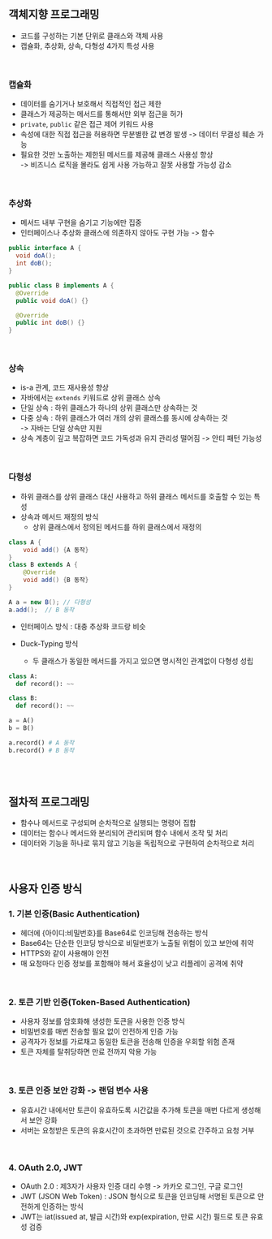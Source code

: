 ## 객체지향 프로그래밍
- 코드를 구성하는 기본 단위로 클래스와 객체 사용
- 캡슐화, 추상화, 상속, 다형성 4가지 특성 사용
<br>

### 캡슐화
- 데이터를 숨기거나 보호해서 직접적인 접근 제한
- 클래스가 제공하는 메서드를 통해서만 외부 접근을 허가
- `private`, `public` 같은 접근 제어 키워드 사용
- 속성에 대한 직접 접근을 허용하면 무분별한 값 변경 발생 -> 데이터 무결성 훼손 가능
- 필요한 것만 노출하는 제한된 메서드를 제공해 클래스 사용성 향상  
-> 비즈니스 로직을 몰라도 쉽게 사용 가능하고 잘못 사용할 가능성 감소
<br>

### 추상화
- 메서드 내부 구현을 숨기고 기능에만 집중
- 인터페이스나 추상화 클래스에 의존하지 않아도 구현 가능 -> 함수
```java
public interface A {
  void doA();
  int doB();
}

public class B implements A {
  @Override
  public void doA() {}

  @Override
  public int doB() {}
}
```
<br>

### 상속
- is-a 관계, 코드 재사용성 향상
- 자바에서는 `extends` 키워드로 상위 클래스 상속
- 단일 상속 : 하위 클래스가 하나의 상위 클래스만 상속하는 것
- 다중 상속 : 하위 클래스가 여러 개의 상위 클래스를 동시에 상속하는 것  
-> 자바는 단일 상속만 지원
- 상속 계층이 깊고 복잡하면 코드 가독성과 유지 관리성 떨어짐 -> 안티 패턴 가능성
<br>

### 다형성
- 하위 클래스를 상위 클래스 대신 사용하고 하위 클래스 메서드를 호출할 수 있는 특성
- 상속과 메서드 재정의 방식
  - 상위 클래스에서 정의된 메서드를 하위 클래스에서 재정의
```java
class A {
    void add() {A 동작}
}
class B extends A {
    @Override
    void add() {B 동작}
}

A a = new B(); // 다형성
a.add();  // B 동작
```

- 인터페이스 방식 : 대충 추상화 코드랑 비슷

- Duck-Typing 방식
  - 두 클래스가 동일한 메서드를 가지고 있으면 명시적인 관계없이 다형성 성립
```python
class A:
  def record(): ~~

class B:
  def record(): ~~

a = A()
b = B()

a.record() # A 동작
b.record() # B 동작
```
<br><br>

## 절차적 프로그래밍
- 함수나 메서드로 구성되며 순차적으로 실행되는 명령어 집합
- 데이터는 함수나 메서드와 분리되어 관리되며 함수 내에서 조작 및 처리
- 데이터와 기능을 하나로 묶지 않고 기능을 독립적으로 구현하여 순차적으로 처리
<br><br><br>

## 사용자 인증 방식
### 1. 기본 인증(Basic Authentication)
- 헤더에 {아이디:비밀번호}를 Base64로 인코딩해 전송하는 방식
- Base64는 단순한 인코딩 방식으로 비밀번호가 노출될 위험이 있고 보안에 취약
- HTTPS와 같이 사용해야 안전
- 매 요청마다 인증 정보를 포함해야 해서 효율성이 낮고 리플레이 공격에 취약
<br>

### 2. 토큰 기반 인증(Token-Based Authentication)
- 사용자 정보를 암호화해 생성한 토큰을 사용한 인증 방식
- 비밀번호를 매번 전송할 필요 없이 안전하게 인증 가능
- 공격자가 정보를 가로채고 동일한 토큰을 전송해 인증을 우회할 위험 존재
- 토큰 자체를 탈취당하면 만료 전까지 악용 가능
<br>

### 3. 토큰 인증 보안 강화 -> 랜덤 변수 사용
- 유효시간 내에서만 토큰이 유효하도록 시간값을 추가해 토큰을 매번 다르게 생성해서 보안 강화
- 서버는 요청받은 토큰의 유효시간이 초과하면 만료된 것으로 간주하고 요청 거부
<br>

### 4. OAuth 2.0, JWT
- OAuth 2.0 : 제3자가 사용자 인증 대리 수행 -> 카카오 로그인, 구글 로그인
- JWT (JSON Web Token) : JSON 형식으로 토큰을 인코딩해 서명된 토큰으로 안전하게 인증하는 방식
- JWT는 iat(issued at, 발급 시간)와 exp(expiration, 만료 시간) 필드로 토큰 유효성 검증